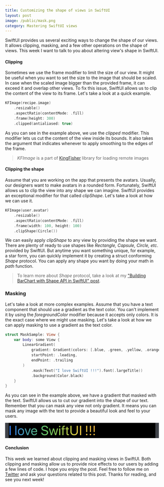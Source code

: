 ```yaml
---
title: Customizing the shape of views in SwiftUI
layout: post
image: /public/mask.png
category: Mastering SwiftUI views
---
```


SwiftUI provides us several exciting ways to change the shape of our views. It allows clipping, masking, and a few other operations on the shape of views. This week I want to talk to you about altering view's shape in SwiftUI.

#### Clipping
Sometimes we use the frame modifier to limit the size of our view. It might be useful when you want to set the size to the image that should be scaled. In case when the scaled image bigger than the provided frame, it can exceed it and overlap other views. To fix this issue, SwiftUI allows us to clip the content of the view to its frame. Let's take a look at a quick example.

```swift
KFImage(recipe.image)
    .resizable()
    .aspectRatio(contentMode: .fill)
    .frame(height: 300)
    .clipped(antialiased: true)
```

As you can see in the example above, we use the *clipped* modifier. This modifier lets us cut the content of the view inside its bounds. It also takes the argument that indicates whenever to apply smoothing to the edges of the frame.

> *KFImage* is a part of [KingFisher](https://github.com/onevcat/Kingfisher) library for loading remote images

#### Clipping the shape
Assume that you are working on the app that presents the avatars. Usually, our designers want to make avatars in a rounded form. Fortunately, SwiftUI allows us to clip the view into any shape we can imagine. SwiftUI provides an exceptional modifier for that called *clipShape*. Let's take a look at how we can use it.

```swift
KFImage(user.avatar)
    .resizable()
    .aspectRatio(contentMode: .fill)
    .frame(width: 100, height: 100)
    .clipShape(Circle())
```

We can easily apply *clipShape* to any view by providing the shape we want. There are plenty of ready to use shapes like *Rectangle, Capsule, Circle, etc*. provided by SwiftUI. But anytime you want something unique, for example, a star form, you can quickly implement it by creating a struct conforming *Shape* protocol. You can apply any shape you want by doing your math in *path* function.

> To learn more about *Shape* protocol, take a look at my ["Building BarChart with Shape API in SwiftUI" post](/2019/08/14/building-barchart-with-shape-api-in-swiftui/).

### Masking
Let's take a look at more complex examples. Assume that you have a text component that should use a gradient as the text color. You can't implement it by using the *foregroundColor* modifier because it accepts only colors. It is the exact case where we might use masking. Let's take a look at how we can apply masking to use a gradient as the text color.

```swift
struct MaskSample: View {
    var body: some View {
        LinearGradient(
            gradient: Gradient(colors: [.blue, .green, .yellow, .orange, .red]),
            startPoint: .leading,
            endPoint: .trailing
        )
            .mask(Text("I love SwiftUI !!!").font(.largeTitle))
            .background(Color.black)
    }
}
```

As you can see in the example above, we have a gradient that masked with the text. SwiftUI allows us to cut our gradient into the shape of our text. Remember that you can mask any view not only gradient. It means you can mask any image with the text to provide a beautiful look and feel to your users.

![mask](/public/mask.png)

#### Conclusion
This week we learned about clipping and masking views in SwiftUI. Both clipping and masking allow us to provide nice effects to our users by adding a few lines of code. I hope you enjoy the post. Feel free to follow me on [Twitter](https://twitter.com/mecid) and ask your questions related to this post. Thanks for reading, and see you next week!